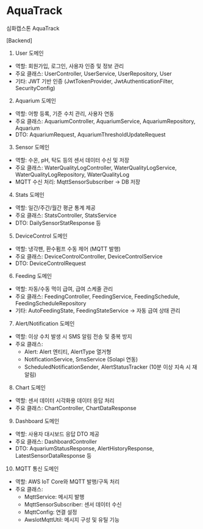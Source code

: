 # AquaTrack
심화캡스톤 AquaTrack

[Backend]
1. User 도메인
- 역할: 회원가입, 로그인, 사용자 인증 및 정보 관리
- 주요 클래스: UserController, UserService, UserRepository, User
- 기타: JWT 기반 인증 (JwtTokenProvider, JwtAuthenticationFilter, SecurityConfig)

2. Aquarium 도메인
- 역할: 어항 등록, 기준 수치 관리, 사용자 연동
- 주요 클래스: AquariumController, AquariumService, AquariumRepository, Aquarium
- DTO: AquariumRequest, AquariumThresholdUpdateRequest

3. Sensor 도메인
- 역할: 수온, pH, 탁도 등의 센서 데이터 수신 및 저장
- 주요 클래스: WaterQualityLogController, WaterQualityLogService, WaterQualityLogRepository, WaterQualityLog
- MQTT 수신 처리: MqttSensorSubscriber → DB 저장

4. Stats 도메인
- 역할: 일간/주간/월간 평균 통계 제공
- 주요 클래스: StatsController, StatsService
- DTO: DailySensorStatResponse 등

5. DeviceControl 도메인
- 역할: 냉각팬, 환수펌프 수동 제어 (MQTT 발행)
- 주요 클래스: DeviceControlController, DeviceControlService
- DTO: DeviceControlRequest

6. Feeding 도메인
- 역할: 자동/수동 먹이 급여, 급여 스케줄 관리
- 주요 클래스: FeedingController, FeedingService, FeedingSchedule, FeedingScheduleRepository
- 기타: AutoFeedingState, FeedingStateService → 자동 급여 상태 관리

7. Alert/Notification 도메인
- 역할: 이상 수치 발생 시 SMS 알림 전송 및 중복 방지
- 주요 클래스:
    - Alert: Alert 엔티티, AlertType 열거형
    - NotificationService, SmsService (Solapi 연동)
    - ScheduledNotificationSender, AlertStatusTracker (10분 이상 지속 시 재알림)

8. Chart 도메인
- 역할: 센서 데이터 시각화용 데이터 응답 처리
- 주요 클래스: ChartController, ChartDataResponse

9. Dashboard 도메인
- 역할: 사용자 대시보드 응답 DTO 제공
- 주요 클래스: DashboardController
- DTO: AquariumStatusResponse, AlertHistoryResponse, LatestSensorDataResponse 등

10. MQTT 통신 도메인
- 역할: AWS IoT Core와 MQTT 발행/구독 처리
- 주요 클래스:
    - MqttService: 메시지 발행
    - MqttSensorSubscriber: 센서 데이터 수신
    - MqttConfig: 연결 설정
    - AwsIotMqttUtil: 메시지 구성 및 유틸 기능

